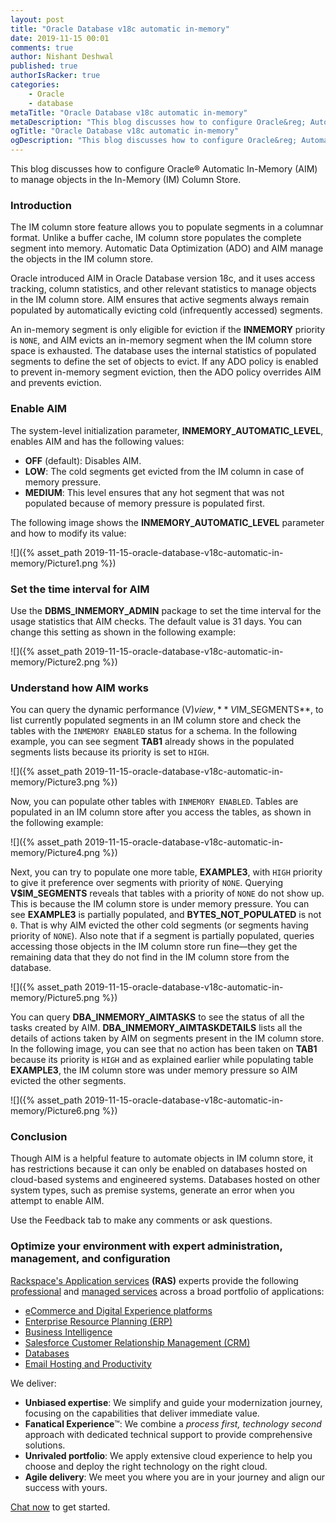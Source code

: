 ```yaml
---
layout: post
title: "Oracle Database v18c automatic in-memory"
date: 2019-11-15 00:01
comments: true
author: Nishant Deshwal
published: true
authorIsRacker: true
categories:
    - Oracle
    - database
metaTitle: "Oracle Database v18c automatic in-memory"
metaDescription: "This blog discusses how to configure Oracle&reg; Automatic In-Memory (AIM) to manage objects in In-Memory (IM) Column Store."
ogTitle: "Oracle Database v18c automatic in-memory"
ogDescription: "This blog discusses how to configure Oracle&reg; Automatic In-Memory (AIM) to manage objects in In-Memory (IM) Column Store."
---
```


This blog discusses how to configure Oracle&reg; Automatic In-Memory (AIM) to
manage objects in the In-Memory (IM) Column Store.

<!-- more -->

### Introduction

The IM column store feature allows you to populate segments in a columnar format.
Unlike a buffer cache, IM column store populates the complete segment into memory.
Automatic Data Optimization (ADO) and AIM manage the objects in the IM column
store.

Oracle introduced AIM in Oracle Database version 18c, and it uses access
tracking, column statistics, and other relevant statistics to manage objects in
the IM column store. AIM ensures that active segments always remain populated
by automatically evicting cold (infrequently accessed) segments.

An in-memory segment is only eligible for eviction if the **INMEMORY** priority
is `NONE`, and AIM evicts an in-memory segment when the IM column store space is
exhausted. The database uses the internal statistics of populated segments to
define the set of objects to evict. If any ADO policy is enabled to prevent
in-memory segment eviction, then the ADO policy overrides AIM and prevents
eviction.

### Enable AIM

The system-level initialization parameter, **INMEMORY\_AUTOMATIC\_LEVEL**, enables
AIM and has the following values:

-	**OFF** (default): Disables AIM.
-	**LOW**: The cold segments get evicted from the IM column in case of memory
   pressure.
-	**MEDIUM**: This level ensures that any hot segment that was not populated
   because of memory pressure is populated first.

The following image shows the **INMEMORY\_AUTOMATIC\_LEVEL** parameter and how
to modify its value:

![]({% asset_path 2019-11-15-oracle-database-v18c-automatic-in-memory/Picture1.png %})

### Set the time interval for AIM

Use the **DBMS\_INMEMORY\_ADMIN** package to set the time interval for the usage
statistics that AIM checks. The default value is 31 days. You can change this
setting as shown in the following example:

![]({% asset_path 2019-11-15-oracle-database-v18c-automatic-in-memory/Picture2.png %})

### Understand how AIM works

You can query the dynamic performance (V$) view, **V$IM_SEGMENTS**, to list
currently populated segments in an IM column store and check the tables with
the `INMEMORY ENABLED` status for a schema. In the following example, you can
see segment **TAB1** already shows in the populated segments lists because its
priority is set to `HIGH`.

![]({% asset_path 2019-11-15-oracle-database-v18c-automatic-in-memory/Picture3.png %})

Now, you can populate other tables with `INMEMORY ENABLED`. Tables are populated
in an IM column store after you access the tables, as shown in the following
example:

![]({% asset_path 2019-11-15-oracle-database-v18c-automatic-in-memory/Picture4.png %})

Next, you can try to populate one more table, **EXAMPLE3**, with `HIGH` priority
to give it preference over segments with priority of `NONE`. Querying
**V$IM_SEGMENTS** reveals that tables with a priority of `NONE` do not show up.
This is because the IM column store is under memory pressure. You can see
**EXAMPLE3** is partially populated, and **BYTES\_NOT\_POPULATED** is not `0`.
That is why AIM evicted the other cold segments (or segments having priority of
`NONE`). Also note that if a segment is partially populated, queries accessing
those objects in the IM column store run fine&mdash;they get the remaining data
that they do not find in the IM column store from the database.

![]({% asset_path 2019-11-15-oracle-database-v18c-automatic-in-memory/Picture5.png %})

You can query **DBA\_INMEMORY\_AIMTASKS** to see the status of all the tasks
created by AIM. **DBA\_INMEMORY\_AIMTASKDETAILS** lists all the details of
actions taken by AIM on segments present in the IM column store. In the
following image, you can see that no action has been taken on **TAB1** because
its priority is `HIGH` and as explained earlier while populating table **EXAMPLE3**,
the IM column store was under memory pressure so AIM evicted the other segments.

![]({% asset_path 2019-11-15-oracle-database-v18c-automatic-in-memory/Picture6.png %})

### Conclusion

Though AIM is a helpful feature to automate objects in IM column store, it has
restrictions because it can only be enabled on databases hosted on cloud-based
systems and engineered systems. Databases hosted on other system types, such as
premise systems, generate an error when you attempt to enable AIM.

Use the Feedback tab to make any comments or ask questions.

### Optimize your environment with expert administration, management, and configuration

[Rackspace's Application services](https://www.rackspace.com/application-management/managed-services)
**(RAS)** experts provide the following [professional](https://www.rackspace.com/application-management/professional-services)
and
[managed services](https://www.rackspace.com/application-management/managed-services) across
a broad portfolio of applications:

- [eCommerce and Digital Experience platforms](https://www.rackspace.com/ecommerce-digital-experience)
- [Enterprise Resource Planning (ERP)](https://www.rackspace.com/erp)
- [Business Intelligence](https://www.rackspace.com/business-intelligence)
- [Salesforce Customer Relationship Management (CRM)](https://www.rackspace.com/salesforce-managed-services)
- [Databases](https://www.rackspace.com/dba-services)
- [Email Hosting and Productivity](https://www.rackspace.com/email-hosting)

We deliver:

- **Unbiased expertise**: We simplify and guide your modernization journey,
focusing on the capabilities that deliver immediate value.
- **Fanatical Experience**&trade;: We combine a *process first, technology second*
approach with dedicated technical support to provide comprehensive solutions.
- **Unrivaled portfolio**: We apply extensive cloud experience to help you
choose and deploy the right technology on the right cloud.
- **Agile delivery**: We meet you where you are in your journey and align
our success with yours.

[Chat now](https://www.rackspace.com/#chat) to get started.
